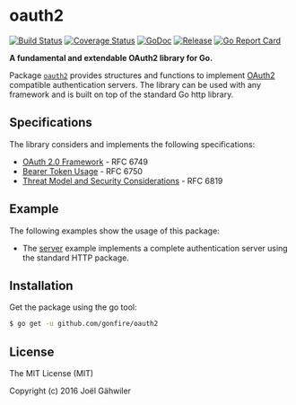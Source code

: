 # oauth2

[![Build Status](https://travis-ci.org/gonfire/oauth2.svg?branch=master)](https://travis-ci.org/gonfire/oauth2)
[![Coverage Status](https://coveralls.io/repos/github/gonfire/oauth2/badge.svg?branch=master)](https://coveralls.io/github/gonfire/oauth2?branch=master)
[![GoDoc](https://godoc.org/github.com/gonfire/oauth2?status.svg)](http://godoc.org/github.com/gonfire/oauth2)
[![Release](https://img.shields.io/github/release/gonfire/oauth2.svg)](https://github.com/gonfire/oauth2/releases)
[![Go Report Card](https://goreportcard.com/badge/github.com/gonfire/oauth2)](http://goreportcard.com/report/gonfire/oauth2)

**A fundamental and extendable OAuth2 library for Go.**

Package [`oauth2`](http://godoc.org/github.com/gonfire/oauth2) provides structures and functions to implement [OAuth2](https://oauth.net/2/) compatible authentication servers. The library can be used with any framework and is built on top of the standard Go http library.

## Specifications

The library considers and implements the following specifications:
 
- [OAuth 2.0 Framework](https://tools.ietf.org/html/rfc6749) - RFC 6749
- [Bearer Token Usage](https://tools.ietf.org/html/rfc6750) - RFC 6750
- [Threat Model and Security Considerations](https://tools.ietf.org/html/rfc6819) - RFC 6819

## Example

The following examples show the usage of this package:

- The [server](https://github.com/gonfire/oauth2/blob/master/examples/server) example implements a complete authentication server using the standard HTTP package.

## Installation

Get the package using the go tool:

```bash
$ go get -u github.com/gonfire/oauth2
```

## License

The MIT License (MIT)

Copyright (c) 2016 Joël Gähwiler
